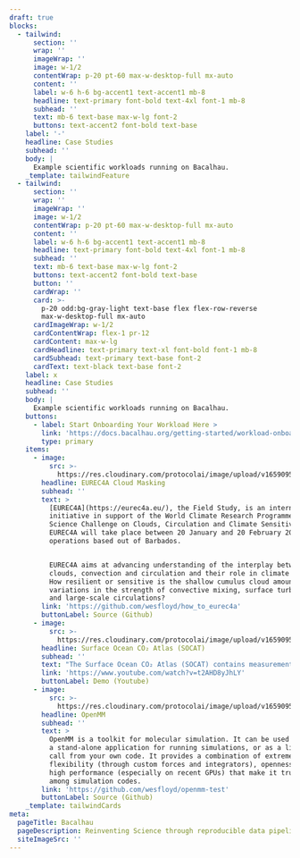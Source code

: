 ```yaml
---
draft: true
blocks:
  - tailwind:
      section: ''
      wrap: ''
      imageWrap: ''
      image: w-1/2
      contentWrap: p-20 pt-60 max-w-desktop-full mx-auto
      content: ''
      label: w-6 h-6 bg-accent1 text-accent1 mb-8
      headline: text-primary font-bold text-4xl font-1 mb-8
      subhead: ''
      text: mb-6 text-base max-w-lg font-2
      buttons: text-accent2 font-bold text-base
    label: '-'
    headline: Case Studies
    subhead: ''
    body: |
      Example scientific workloads running on Bacalhau.
    _template: tailwindFeature
  - tailwind:
      section: ''
      wrap: ''
      imageWrap: ''
      image: w-1/2
      contentWrap: p-20 pt-60 max-w-desktop-full mx-auto
      content: ''
      label: w-6 h-6 bg-accent1 text-accent1 mb-8
      headline: text-primary font-bold text-4xl font-1 mb-8
      subhead: ''
      text: mb-6 text-base max-w-lg font-2
      buttons: text-accent2 font-bold text-base
      button: ''
      cardWrap: ''
      card: >-
        p-20 odd:bg-gray-light text-base flex flex-row-reverse
        max-w-desktop-full mx-auto
      cardImageWrap: w-1/2
      cardContentWrap: flex-1 pr-12
      cardContent: max-w-lg
      cardHeadline: text-primary text-xl font-bold font-1 mb-8
      cardSubhead: text-primary text-base font-2
      cardText: text-black text-base font-2
    label: x
    headline: Case Studies
    subhead: ''
    body: |
      Example scientific workloads running on Bacalhau.
    buttons:
      - label: Start Onboarding Your Workload Here >
        link: 'https://docs.bacalhau.org/getting-started/workload-onboarding/'
        type: primary
    items:
      - image:
          src: >-
            https://res.cloudinary.com/protocolai/image/upload/v1659095159/bacalhau/bacalhau-eurec4a_kraedg.png
        headline: EUREC4A Cloud Masking
        subhead: ''
        text: >
          [EUREC4A](https://eurec4a.eu/), the Field Study, is an international
          initiative in support of the World Climate Research Programme's Grand
          Science Challenge on Clouds, Circulation and Climate Sensitivity.
          EUREC4A will take place between 20 January and 20 February 2020 with
          operations based out of Barbados.


          EUREC4A aims at advancing understanding of the interplay between
          clouds, convection and circulation and their role in climate change:
          How resilient or sensitive is the shallow cumulus cloud amount to
          variations in the strength of convective mixing, surface turbulence
          and large-scale circulations?
        link: 'https://github.com/wesfloyd/how_to_eurec4a'
        buttonLabel: Source (Github)
      - image:
          src: >-
            https://res.cloudinary.com/protocolai/image/upload/v1659095485/bacalhau/bacalhau-socat_isdgud.png
        headline: Surface Ocean CO₂ Atlas (SOCAT)
        subhead: ''
        text: "The Surface Ocean CO₂ Atlas (SOCAT) contains measurements of the\_[fugacity](https://en.wikipedia.org/wiki/Fugacity)\_of CO2 in seawater around the globe. But in order to calculate how much carbon the ocean is taking up from the atmosphere, these measurements need to be converted to partial pressure of CO2.&#x20;\n\nWe convert the units by combining measurements of the surface temperature and fugacity. Python libraries (xarray, pandas, numpy) and the pyseaflux package facilitate this process.\n\n[Source (Github)](https://github.com/wesfloyd/bacalhau\\_socat\\_test)\n"
        link: 'https://www.youtube.com/watch?v=t2AHD8yJhLY'
        buttonLabel: Demo (Youtube)
      - image:
          src: >-
            https://res.cloudinary.com/protocolai/image/upload/v1659095481/bacalhau/bacalhau-openmm_bljzhl.png
        headline: OpenMM
        subhead: ''
        text: >
          OpenMM is a toolkit for molecular simulation. It can be used either as
          a stand-alone application for running simulations, or as a library you
          call from your own code. It provides a combination of extreme
          flexibility (through custom forces and integrators), openness, and
          high performance (especially on recent GPUs) that make it truly unique
          among simulation codes.
        link: 'https://github.com/wesfloyd/openmm-test'
        buttonLabel: Source (Github)
    _template: tailwindCards
meta:
  pageTitle: Bacalhau
  pageDescription: Reinventing Science through reproducible data pipelines
  siteImageSrc: ''
---
```


